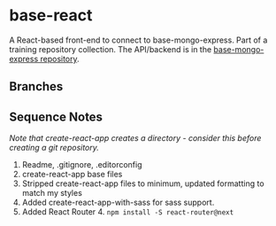 # base-react

A React-based front-end to connect to base-mongo-express. Part of a training repository collection. The API/backend is in the [base-mongo-express repository](https://github.com/caltemose/base-mongo-express).

## Branches


## Sequence Notes

*Note that create-react-app creates a directory - consider this before creating a git repository.*

1. Readme, .gitignore, .editorconfig
2. create-react-app base files
3. Stripped create-react-app files to minimum, updated formatting to match my styles
4. Added create-react-app-with-sass for sass support.
5. Added React Router 4. `npm install -S react-router@next`
